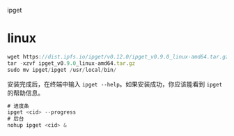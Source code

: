 ipget



# linux

```javascript
wget https://dist.ipfs.io/ipget/v0.12.0/ipget_v0.9.0_linux-amd64.tar.gz
tar -xzvf ipget_v0.9.0_linux-amd64.tar.gz
sudo mv ipget/ipget /usr/local/bin/
```

安装完成后，在终端中输入 `ipget --help`。如果安装成功，你应该能看到 `ipget`的帮助信息。

```javascript
# 进度条
ipget <cid> --progress
# 后台
nohup ipget <cid> &
```

